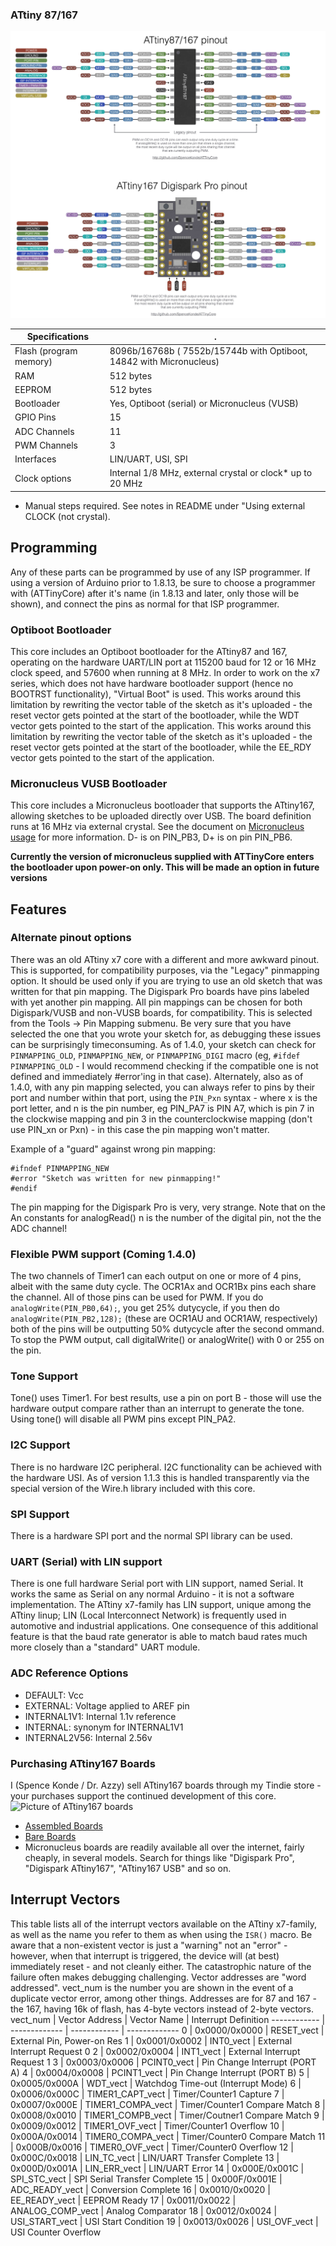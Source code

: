 ### ATtiny 87/167
![x7 pin mapping](Pinout_x7.jpg "Arduino Pin Mapping for ATtiny x7-family")

 Specifications |  .
------------ | -------------
Flash (program memory)   | 8096b/16768b ( 7552b/15744b with Optiboot, 14842 with Micronucleus)
RAM  | 512 bytes
EEPROM | 512 bytes
Bootloader | Yes, Optiboot (serial) or Micronucleus (VUSB)
GPIO Pins | 15
ADC Channels | 11
PWM Channels | 3
Interfaces | LIN/UART, USI, SPI
Clock options | Internal 1/8 MHz, external crystal or clock* up to 20 MHz

* Manual steps required. See notes in README under "Using external CLOCK (not crystal).

## Programming
Any of these parts can be programmed by use of any ISP programmer. If using a version of Arduino prior to 1.8.13, be sure to choose a programmer with (ATTinyCore) after it's name (in 1.8.13 and later, only those will be shown), and connect the pins as normal for that ISP programmer.

### Optiboot Bootloader
This core includes an Optiboot bootloader for the ATtiny87 and 167, operating on the hardware UART/LIN port at 115200 baud for 12 or 16 MHz clock speed, and 57600 when running at 8 MHz. In order to work on the x7 series, which does not have hardware bootloader support (hence no BOOTRST functionality), "Virtual Boot" is used. This works around this limitation by rewriting the vector table of the sketch as it's uploaded - the reset vector gets pointed at the start of the bootloader, while the WDT vector gets pointed to the start of the application.  This works around this limitation by rewriting the vector table of the sketch as it's uploaded - the reset vector gets pointed at the start of the bootloader, while the EE_RDY vector gets pointed to the start of the application.

### Micronucleus VUSB Bootloader
This core includes a Micronucleus bootloader that supports the ATtiny167, allowing sketches to be uploaded directly over USB. The board definition runs at 16 MHz via external crystal. See the document on [Micronucleus usage](UsingMicronucleus.md) for more information. D- is on PIN_PB3, D+ is on pin PIN_PB6.

**Currently the version of micronucleus supplied with ATTinyCore enters the bootloader upon power-on only. This will be made an option in future versions**

## Features

### Alternate pinout options
There was an old ATtiny x7 core with a different and more awkward pinout. This is supported, for compatibility purposes, via the "Legacy" pinmapping option. It should be used only if you are trying to use an old sketch that was written for that pin mapping. The Digispark Pro boards have pins labeled with yet another pin mapping. All pin mappings can be chosen for both Digispark/VUSB and non-VUSB boards, for compatibility. This is selected from the Tools -> Pin Mapping submenu. Be very sure that you have selected the one that you wrote your sketch for, as debugging these issues can be surprisingly timeconsuming. As of 1.4.0, your sketch can check for `PINMAPPING_OLD`, `PINMAPPING_NEW`, or `PINMAPPING_DIGI` macro (eg, `#ifdef PINMAPPING_OLD` - I would recommend checking if the compatible one is not defined and immediately #error'ing in that case). Alternately, also as of 1.4.0, with any pin mapping selected, you can always refer to pins by their port and number within that port, using the `PIN_Pxn` syntax - where x is the port letter, and n is the pin number, eg PIN_PA7 is PIN A7, which is pin 7 in the clockwise mapping and pin 3 in the counterclockwise mapping (don't use PIN_xn or Pxn) - in this case the pin mapping won't matter.

Example of a "guard" against wrong pin mapping:
```
#ifndef PINMAPPING_NEW
#error "Sketch was written for new pinmapping!"
#endif
```
The pin mapping for the Digispark Pro is very, very strange. Note that on the An constants for analogRead() n is the number of the digital pin, not the the ADC channel!

### Flexible PWM support (Coming 1.4.0)
The two channels of Timer1 can each output on one or more of 4 pins, albeit with the same duty cycle. The OCR1Ax and OCR1Bx pins each share the channel. All of those pins can be used for PWM. If you do `analogWrite(PIN_PB0,64);`, you get 25% dutycycle, if you then do `analogWrite(PIN_PB2,128);` (these are OCR1AU and OCR1AW, respectively) both of the pins will be outputting 50% dutycycle after the second ommand. To stop the PWM output, call digitalWrite() or analogWrite() with 0 or 255 on the pin.

### Tone Support
Tone() uses Timer1. For best results, use a pin on port B - those will use the hardware output compare rather than an interrupt to generate the tone. Using tone() will disable all PWM pins except PIN_PA2.

### I2C Support
There is no hardware I2C peripheral. I2C functionality can be achieved with the hardware USI. As of version 1.1.3 this is handled transparently via the special version of the Wire.h library included with this core.

### SPI Support
There is a hardware SPI port and the normal SPI library can be used.

### UART (Serial) with LIN support
There is one full hardware Serial port with LIN support, named Serial. It works the same as Serial on any normal Arduino - it is not a software implementation. The ATtiny x7-family has LIN support, unique among the ATtiny linup; LIN (Local Interconnect Network) is frequently used in automotive and industrial applications. One consequence of this additional feature is that the baud rate generator is able to match baud rates much more closely than a "standard" UART module.

### ADC Reference Options
* DEFAULT: Vcc
* EXTERNAL: Voltage applied to AREF pin
* INTERNAL1V1: Internal 1.1v reference
* INTERNAL: synonym for INTERNAL1V1
* INTERNAL2V56: Internal 2.56v

### Purchasing ATtiny167 Boards
I (Spence Konde / Dr. Azzy) sell ATtiny167 boards through my Tindie store - your purchases support the continued development of this core.
![Picture of ATtiny167 boards](https://d3s5r33r268y59.cloudfront.net/77443/products/thumbs/2016-04-19T01:35:24.770Z-AZB7_Asy.png.855x570_q85_pad_rcrop.png)
* [Assembled Boards](https://www.tindie.com/products/DrAzzy/attiny-861-or-167-development-board-assembled/)
* [Bare Boards](https://www.tindie.com/products/DrAzzy/attiny-16787861461261-breakout-bare-board/)
* Micronucleus boards are readily available all over the internet, fairly cheaply, in several models. Search for things like "Digispark Pro", "Digispark ATtiny167", "ATtiny167 USB" and so on.


## Interrupt Vectors
This table lists all of the interrupt vectors available on the ATtiny x7-family, as well as the name you refer to them as when using the `ISR()` macro. Be aware that a non-existent vector is just a "warning" not an "error" - however, when that interrupt is triggered, the device will (at best) immediately reset - and not cleanly either. The catastrophic nature of the failure often makes debugging challenging. Vector addresses are "word addressed". vect_num is the number you are shown in the event of a duplicate vector error, among other things.
Addresses are for 87 and 167 - the 167, having 16k of flash, has 4-byte vectors instead of 2-byte vectors.
vect_num | Vector Address | Vector Name | Interrupt Definition
------------ | ------------- | ------------ | -------------
0 | 0x0000/0x0000 | RESET_vect | External Pin, Power-on Res
1 | 0x0001/0x0002 | INT0_vect | External Interrupt Request 0
2 | 0x0002/0x0004 | INT1_vect | External Interrupt Request 1
3 | 0x0003/0x0006 | PCINT0_vect | Pin Change Interrupt (PORT A)
4 | 0x0004/0x0008 | PCINT1_vect | Pin Change Interrupt (PORT B)
5 | 0x0005/0x000A | WDT_vect | Watchdog Time-out (Interrupt Mode)
6 | 0x0006/0x000C | TIMER1_CAPT_vect | Timer/Counter1 Capture
7 | 0x0007/0x000E | TIMER1_COMPA_vect | Timer/Counter1 Compare Match
8 | 0x0008/0x0010 | TIMER1_COMPB_vect | Timer/Coutner1 Compare Match
9 | 0x0009/0x0012 | TIMER1_OVF_vect | Timer/Counter1 Overflow
10 | 0x000A/0x0014 | TIMER0_COMPA_vect | Timer/Counter0 Compare Match
11 | 0x000B/0x0016 | TIMER0_OVF_vect | Timer/Counter0 Overflow
12 | 0x000C/0x0018 | LIN_TC_vect | LIN/UART Transfer Complete
13 | 0x000D/0x001A | LIN_ERR_vect | LIN/UART Error
14 | 0x000E/0x001C | SPI_STC_vect | SPI Serial Transfer Complete
15 | 0x000F/0x001E | ADC_READY_vect | Conversion Complete
16 | 0x0010/0x0020 | EE_READY_vect | EEPROM Ready
17 | 0x0011/0x0022 | ANALOG_COMP_vect | Analog Comparator
18 | 0x0012/0x0024 | USI_START_vect | USI Start Condition
19 | 0x0013/0x0026 | USI_OVF_vect | USI Counter Overflow
